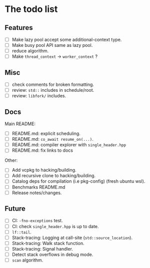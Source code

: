 # The todo list

## Features

- [ ] Make lazy pool accept some additional-context type.
- [ ] Make busy pool API same as lazy pool.
- [ ] reduce algorithm.
- [ ] Make `thread_context` -> `worker_context` ?

## Misc

- [ ] check comments for broken formatting.
- [ ] review: `std::` includes in schedule/root.
- [ ] review: `libfork/` includes.

## Docs

Main README:

- [ ] README.md: explicit scheduling.
- [ ] README.md: `co_await resume_on(...)`.
- [ ] README.md: compiler explorer with `single_header.hpp`
- [ ] README.md: fix links to docs

Other:

- [ ] Add vcpkg to hacking/building.
- [ ] Add recursive clone to hacking/building.
- [ ] Catalog deps for compilation (i.e pkg-config) (fresh ubuntu wsl).
- [ ] Benchmarks README.md
- [ ] Release notes/changes.

## Future

- [ ] CI: `-fno-exceptions` test.
- [ ] CI: check `single_header.hpp` is up to date.
- [ ] `lf::tail`.
- [ ] Stack-tracing: Logging at call-site (`std::source_location`).
- [ ] Stack-tracing: Walk stack function.
- [ ] Stack-tracing: Signal handler.
- [ ] Detect stack overflows in debug mode.
- [ ] `scan` algorithm.
